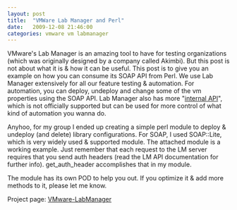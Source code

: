 ```yaml
---
layout: post
title:  "VMWare Lab Manager and Perl"
date:   2009-12-08 21:46:00
categories: vmware vm labmanager 
---
```


VMware's Lab Manager is an amazing tool to have for testing organizations (which was originally designed by a company called Akimbi). But this post is not about what it is & how it can be useful. This post is to give you an example on  how you can consume its SOAP API from Perl. We use Lab Manager extensively for all our feature testing & automation. For automation, you can deploy, undeploy and change some of the vm properties using the SOAP API. Lab Manager also has more "[internal API][internal-api]", which is not officially supported but can be used for more control of what kind of automation you wanna do. 

Anyhoo, for my group I ended up creating a simple perl module to deploy & undeploy (and delete) library configurations. For SOAP, I used SOAP::Lite, which is very widely used & supported module. The attached module is a working example. Just remember that each request to the LM server requires that you send auth headers (read the LM API documentation for further info). get_auth_header accomplishes that in my module. 

The module has its own POD to help you out. If you optimize it & add more methods to it, please let me know.

Project page: [VMware-LabManager][lm]

[internal-api]: https://communities.vmware.com/community/vmtn/vcenter/labmanager/content?filterID=contentstatus[published]~objecttype~objecttype[document]
[lm]: https://github.com/aivaturi/VMware-LabManager
